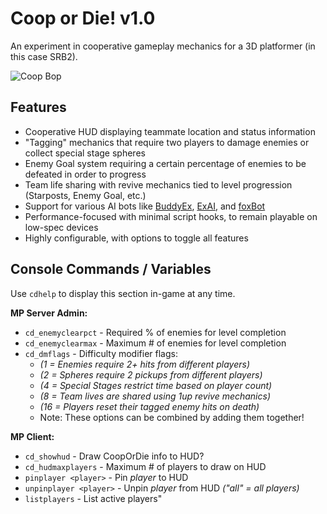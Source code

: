 Coop or Die! v1.0
=================
An experiment in cooperative gameplay mechanics for a 3D platformer (in this case SRB2).

![Coop Bop](Media/srb20229_cf.gif)

Features
--------
* Cooperative HUD displaying teammate location and status information
* "Tagging" mechanics that require two players to damage enemies or collect special stage spheres
* Enemy Goal system requiring a certain percentage of enemies to be defeated in order to progress
* Team life sharing with revive mechanics tied to level progression (Starposts, Enemy Goal, etc.)
* Support for various AI bots like [BuddyEx](https://mb.srb2.org/addons/buddyex.1422/), [ExAI](https://mb.srb2.org/addons/exai-extended-behavior-for-sp-bots.1200/), and [foxBot](https://github.com/alexstrout/foxBot-SRB2)
* Performance-focused with minimal script hooks, to remain playable on low-spec devices
* Highly configurable, with options to toggle all features

Console Commands / Variables
----------------------------
Use `cdhelp` to display this section in-game at any time.

**MP Server Admin:**
* `cd_enemyclearpct` - Required % of enemies for level completion
* `cd_enemyclearmax` - Maximum # of enemies for level completion
* `cd_dmflags` - Difficulty modifier flags:
  * *(1 = Enemies require 2+ hits from different players)*
  * *(2 = Spheres require 2 pickups from different players)*
  * *(4 = Special Stages restrict time based on player count)*
  * *(8 = Team lives are shared using 1up revive mechanics)*
  * *(16 = Players reset their tagged enemy hits on death)*
  * Note: These options can be combined by adding them together!

**MP Client:**
* `cd_showhud` - Draw CoopOrDie info to HUD?
* `cd_hudmaxplayers` - Maximum # of players to draw on HUD
* `pinplayer <player>` - Pin *player* to HUD
* `unpinplayer <player>` - Unpin *player* from HUD *("all" = all players)*
* `listplayers` - List active players"
